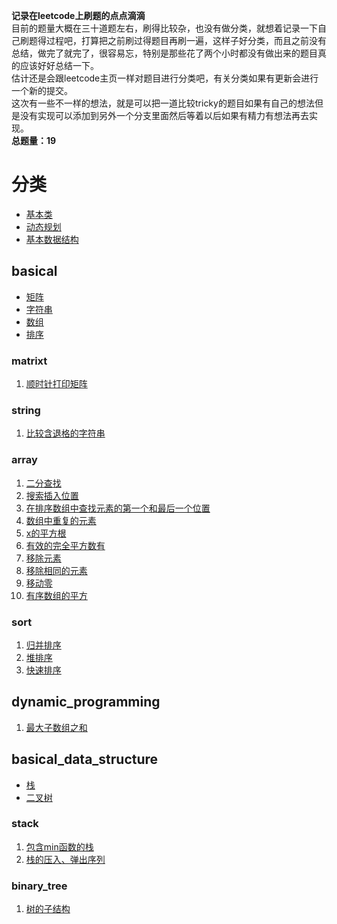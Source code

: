 **记录在leetcode上刷题的点点滴滴**  
目前的题量大概在三十道题左右，刷得比较杂，也没有做分类，就想着记录一下自己刷题得过程吧，打算把之前刷过得题目再刷一遍，这样子好分类，而且之前没有总结，做完了就完了，很容易忘，特别是那些花了两个小时都没有做出来的题目真的应该好好总结一下。  
估计还是会跟leetcode主页一样对题目进行分类吧，有关分类如果有更新会进行一个新的提交。  
这次有一些不一样的想法，就是可以把一道比较tricky的题目如果有自己的想法但是没有实现可以添加到另外一个分支里面然后等着以后如果有精力有想法再去实现。  
**总题量：19**
# 分类  
* [基本类](#basical)  
* [动态规划](#dynamic_programming)  
* [基本数据结构](#basical_data_structure)  
## basical  
* [矩阵](#matrixt)  
* [字符串](#string)  
* [数组](#array)  
* [排序](#sort)
### matrixt  
1. [顺时针打印矩阵](/basical/matrix/clockwiseprintmatrix.md)  
### string  
1. [比较含退格的字符串](/basical/string/code/comparestringwithoutspace.md)  
### array  
1.  [二分查找](/basical/array/code/binarysearch.md)  
2.  [搜索插入位置](/basical/array/code/searchinsertposition.md)  
3.  [在排序数组中查找元素的第一个和最后一个位置](/basical/array/code/firstandlastpositionofbinarysearch.md)  
4.  [数组中重复的元素](/basical/array/code/binarysearch.md)  
5.  [x的平方根](/basical/array/code/xssqurt.md)  
6.  [有效的完全平方数有](/basical/array/code/validsqurt.md)  
7.  [移除元素](/basical/array/code/removeitems.md)  
8.  [移除相同的元素](/basical/array/code/removethesameitems.md)  
9.  [移动零](/basical/array/code/removezero.md)  
10. [有序数组的平方](/basical/array/code/sortedarrayssqurt.md)  
### sort
1. [归并排序](/basical/sort/code/mergesort.md)  
2. [堆排序](/basical/sort/code/heapsort.md)  
3. [快速排序](/basical/sort/code/quicksort.md)  
## dynamic_programming     
1. [最大子数组之和](/dynamic_programming/code/tmsofcsuba.md)  
## basical_data_structure  
* [栈](stack)  
* [二叉树](binary_tree)  
### stack
1. [包含min函数的栈](/basicaldatastructure/stack/code/minincluedinstack.md)  
2. [栈的压入、弹出序列](/basicaldatastructure/stack/code/pushandpopofastack.md)  
### binary_tree
1. [树的子结构](/basicaldatastructure/binary_tree/code/substructureoftree.md)  